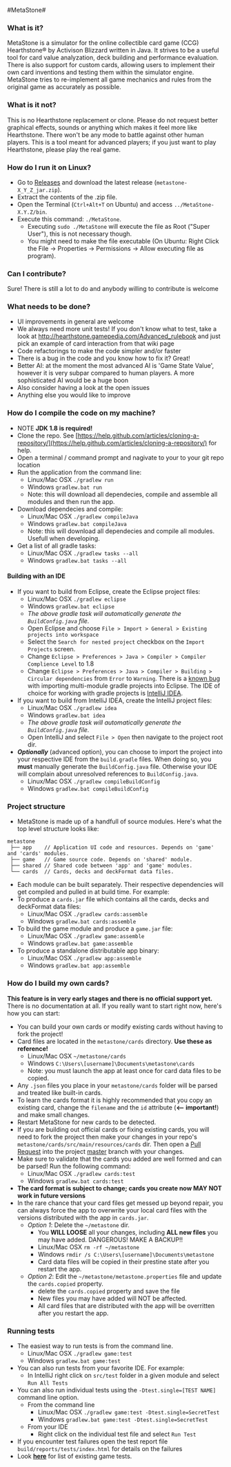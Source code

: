 #MetaStone#

### What is it? ###
MetaStone is a simulator for the online collectible card game (CCG) Hearthstone&reg; by Activison Blizzard written in Java. It strives to be a useful tool for card value analyzation, deck building and performance evaluation. There is also support for custom cards, allowing users to implement their own card inventions and testing them within the simulator engine. MetaStone tries to re-implement all game mechanics and rules from the original game as accurately as possible. 

### What is it not? ###
This is no Hearthstone replacement or clone. Please do not request better graphical effects, sounds or anything which makes it feel more like Hearthstone. There won't be any mode to battle against other human players. This is a tool meant for advanced players; if you just want to play Hearthstone, please play the real game.

### How do I run it on Linux? ###
* Go to [Releases](https://github.com/demilich1/metastone/releases) and download the latest release (`metastone-X_Y_Z_jar.zip`).
* Extract the contents of the .zip file.
* Open the Terminal (`Ctrl+Alt+T` on Ubuntu) and access `../MetaStone-X.Y.Z/bin`.
* Execute this command: `./MetaStone`.
    * Executing `sudo ./MetaStone` will execute the file as Root ("Super User"), this is not necessary though.
    * You might need to make the file executable (On Ubuntu: Right Click the File -> Properties -> Permissions -> Allow executing file as program).

### Can I contribute? ###
Sure! There is still a lot to do and anybody willing to contribute is welcome

### What needs to be done? ###
- UI improvements in general are welcome
- We always need more unit tests! If you don't know what to test, take a look at http://hearthstone.gamepedia.com/Advanced_rulebook and just pick an example of card interaction from that wiki page
- Code refactorings to make the code simpler and/or faster
- There is a bug in the code and you know how to fix it? Great!
- Better AI: at the moment the most advanced AI is 'Game State Value', however it is very subpar compared to human players. A more sophisticated AI would be a huge boon
- Also consider having a look at the open issues
- Anything else you would like to improve

### How do I compile the code on my machine? ###
* NOTE **JDK 1.8 is required!**
* Clone the repo.  See [https://help.github.com/articles/cloning-a-repository/](https://help.github.com/articles/cloning-a-repository/) for help.
* Open a terminal / command prompt and nagivate to your to your git repo location
* Run the application from the command line: 
   * Linux/Mac OSX `./gradlew run`
   * Windows `gradlew.bat run`
   * Note: this will download all dependecies, compile and assemble all modules and then run the app.
* Download dependecies and compile: 
   * Linux/Mac OSX `./gradlew compileJava`
   * Windows `gradlew.bat compileJava`
   * Note: this will download all dependecies and compile all modules.  Usefull when developing.
* Get a list of all gradle tasks: 
   * Linux/Mac OSX `./gradlew tasks --all`
   * Windows `gradlew.bat tasks --all`

#### Building with an IDE
* If you want to build from Eclipse, create the Eclipse project files: 
   * Linux/Mac OSX `./gradlew eclipse`
   * Windows `gradlew.bat eclipse`
   * _The above gradle task will automatically generate the `BuildConfig.java` file._
   * Open Eclipse and choose `File > Import > General > Existing projects into workspace`
   * Select the `Search for nested project` checkbox on the `Import Projects` screen.
   * Change `Eclipse > Preferences > Java > Compiler > Compiler Complience Level` to 1.8
   * Change `Eclipse > Preferences > Java > Compiler > Building > Circular dependencies` from `Error` to `Warning`.  There is a [known bug](https://issues.gradle.org/browse/GRADLE-2200) with importing multi-module gradle projects into Eclipse. The IDE of choice for working with gradle projects is [IntelliJ IDEA](https://www.jetbrains.com/idea/).
* If you want to build from IntelliJ IDEA, create the IntelliJ project files:
   * Linux/Mac OSX `./gradlew idea`
   * Windows `gradlew.bat idea`
   * _The above gradle task will automatically generate the `BuildConfig.java` file._
   * Open IntelliJ and select `File > Open` then navigate to the project root dir.
* ***Optionally*** (advanced option), you can choose to import the project into your respective IDE from the `build.gradle` files. When doing so, you **must** manually generate the `BuildConfig.java` file.  Otherwise your IDE will complain about unresolved references to `BuildConfig.java`.
   * Linux/Mac OSX `./gradlew compileBuildConfig`
   * Windows `gradlew.bat compileBuildConfig`

### Project structure
* MetaStone is made up of a handfull of source modules.  Here's what the top level structure looks like:
```
metastone
 ├── app    // Application UI code and resources. Depends on 'game' and 'cards' modules.
 ├── game   // Game source code. Depends on 'shared' module.
 ├── shared // Shared code between 'app' and 'game' modules.
 └── cards  // Cards, decks and deckFormat data files.
```
* Each module can be built separately.  Their respective dependencies will get compiled and pulled in at build time. For example:
* To produce a `cards.jar` file which contains all the cards, decks and deckFormat data files:
   * Linux/Mac OSX `./gradlew cards:assemble`
   * Windows `gradlew.bat cards:assemble`
* To build the game module and produce a `game.jar` file:
   * Linux/Mac OSX `./gradlew game:assemble`
   * Windows `gradlew.bat game:assemble`
* To produce a standalone distributable app binary:
   * Linux/Mac OSX `./gradlew app:assemble`
   * Windows `gradlew.bat app:assemble`

### How do I build my own cards? ###
**This feature is in very early stages and there is no official support yet.** There is no documentation at all. If you really want to start right now, here's how you can start:
- You can build your own cards or modify existing cards without having to fork the project!
- Card files are located in the `metastone/cards` directory.  **Use these as reference!**
   * Linux/Mac OSX `~/metastone/cards`
   * Windows `C:\Users\[username]\Documents\metastone\cards`
   * Note: you must launch the app at least once for card data files to be copied.
- Any `.json` files you place in your `metastone/cards` folder will be parsed and treated like built-in cards.
- To learn the cards format it is highly recommended that you copy an existing card, change the `filename` and the `id` attribute (**<-- important!**) and make small changes.
- Restart MetaStone for new cards to be detected.
- If you are building out official cards or fixing existing cards, you will need to fork the project then make your changes in your repo's `metastone/cards/src/main/resources/cards` dir.  Then open a [Pull Request](https://help.github.com/articles/using-pull-requests/) into the project [master](https://github.com/demilich1/metastone/tree/master) branch with your changes.
- Make sure to validate that the cards you added are well formed and can be parsed! Run the following command: 
   - Linux/Mac OSX `./gradlew cards:test` 
   - Windows `gradlew.bat cards:test`
- **The card format is subject to change; cards you create now MAY NOT work in future versions**
- In the rare chance that your card files get messed up beyond repair,  you can always force the app to overwrite your local card files with the versions distributed with the app in `cards.jar`.
   * _Option 1_: Delete the `~/metastone` dir.  
      * You **WILL LOOSE** all your changes, including **ALL new files** you may have added. DANGEROUS! MAKE A BACKUP!!
      * Linux/Mac OSX `rm -rf ~/metastone`
      * Windows `rmdir /s C:\Users\[username]\Documents\metastone`
      * Card data files will be copied in their prestine state after you restart the app.
   * _Option 2_: Edit the `~/metastone/metastone.properties` file and update the `cards.copied` property.
      * delete the `cards.copied` property and save the file
      * New files you may have added will NOT be affected.
      * All card files that are distributed with the app will be overritten after you restart the app.

### Running tests
* The easiest way to run tests is from the command line.
   * Linux/Mac OSX `./gradlew game:test`
   * Windows `gradlew.bat game:test`
* You can also run tests from your favorite IDE. For example:
   * In IntelliJ right click on `src/test` folder in a given module and select `Run All Tests`
* You can also run individual tests using the `-Dtest.single=[TEST NAME]` command line option.
   * From the command line
      * Linux/Mac OSX `./gradlew game:test -Dtest.single=SecretTest`
      * Windows `gradlew.bat game:test -Dtest.single=SecretTest`
   * From your IDE
      * Right click on the individual test file and select `Run Test`
* If you encounter test failures open the test report file `build/reports/tests/index.html` for details on the failures
* Look [**here**](/game/src/test/java/net/demilich/metastone/tests) for list of existing game tests.

